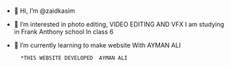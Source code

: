- 👋 Hi, I’m @zaidkasim
- 👀 I’m interested in photo editing,
     VIDEO EDITING AND VFX
     I am studying in Frank Anthony school 
     In class 6  
- 🌱 I’m currently learning to make website 
     With AYMAN ALI 


        *THIS WEBSITE DEVELOPED  AYMAN ALI
